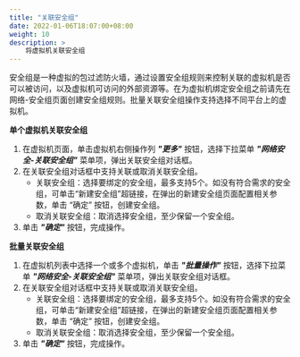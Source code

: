 ```yaml
---
title: "关联安全组"
date: 2022-01-06T18:07:00+08:00
weight: 10
description: >
    将虚拟机关联安全组
---
```


安全组是一种虚拟的包过滤防火墙，通过设置安全组规则来控制关联的虚拟机是否可以被访问，以及虚拟机可访问的外部资源等。在为虚拟机绑定安全组之前请先在网络-安全组页面创建安全组规则。批量关联安全组操作支持选择不同平台上的虚拟机。

**单个虚拟机关联安全组**

1. 在虚拟机页面，单击虚拟机右侧操作列 **_"更多"_** 按钮，选择下拉菜单 **_"网络安全-关联安全组"_** 菜单项，弹出关联安全组对话框。
2. 在关联安全组对话框中支持关联或取消关联安全组。
    - 关联安全组：选择要绑定的安全组，最多支持5个。如没有符合需求的安全组，可单击“新建安全组”超链接，在弹出的新建安全组页面配置相关参数，单击 “确定” 按钮，创建安全组。
    - 取消关联安全组：取消选择安全组，至少保留一个安全组。
3. 单击 **_"确定"_** 按钮，完成操作。

**批量关联安全组**

1. 在虚拟机列表中选择一个或多个虚拟机，单击 **_"批量操作"_** 按钮，选择下拉菜单 **_"网络安全-关联安全组"_** 菜单项，弹出关联安全组对话框。
2. 在关联安全组对话框中支持关联或取消关联安全组。
    - 关联安全组：选择要绑定的安全组，最多支持5个。如没有符合需求的安全组，可单击“新建安全组”超链接，在弹出的新建安全组页面配置相关参数，单击 “确定” 按钮，创建安全组。
    - 取消关联安全组：取消选择安全组，至少保留一个安全组。
3. 单击 **_"确定"_** 按钮，完成操作。